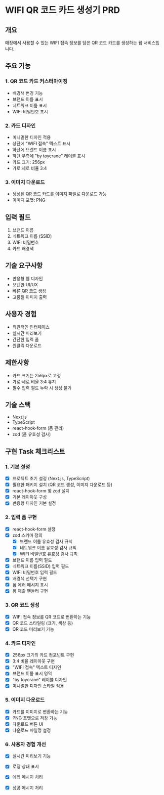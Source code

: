 # WIFI QR 코드 카드 생성기 PRD

## 개요
매장에서 사용할 수 있는 WIFI 접속 정보를 담은 QR 코드 카드를 생성하는 웹 서비스입니다.

## 주요 기능

### 1. QR 코드 카드 커스터마이징
- 배경색 변경 기능
- 브랜드 이름 표시
- 네트워크 이름 표시
- WIFI 비밀번호 표시

### 2. 카드 디자인
- 미니멀한 디자인 적용
- 상단에 "WIFI 접속" 텍스트 표시
- 하단에 브랜드 이름 표시
- 하단 우측에 "by toycrane" 레이블 표시
- 카드 크기: 256px
- 가로:세로 비율 3:4

### 3. 이미지 다운로드
- 생성된 QR 코드 카드를 이미지 파일로 다운로드 가능
- 이미지 포맷: PNG

## 입력 필드
1. 브랜드 이름
2. 네트워크 이름 (SSID)
3. WIFI 비밀번호
4. 카드 배경색

## 기술 요구사항
- 반응형 웹 디자인
- 모던한 UI/UX
- 빠른 QR 코드 생성
- 고품질 이미지 출력

## 사용자 경험
- 직관적인 인터페이스
- 실시간 미리보기
- 간단한 입력 폼
- 원클릭 다운로드

## 제한사항
- 카드 크기는 256px로 고정
- 가로:세로 비율 3:4 유지
- 필수 입력 필드 누락 시 생성 불가

## 기술 스택
- Next.js
- TypeScript
- react-hook-form (폼 관리)
- zod (폼 유효성 검사)

## 구현 Task 체크리스트

### 1. 기본 설정
- [x] 프로젝트 초기 설정 (Next.js, TypeScript)
- [x] 필요한 패키지 설치 (QR 코드 생성, 이미지 다운로드 등)
- [x] react-hook-form 및 zod 설치
- [x] 기본 레이아웃 구성
- [x] 반응형 디자인 기본 설정

### 2. 입력 폼 구현
- [x] react-hook-form 설정
- [x] zod 스키마 정의
  - [x] 브랜드 이름 유효성 검사 규칙
  - [x] 네트워크 이름 유효성 검사 규칙
  - [x] WIFI 비밀번호 유효성 검사 규칙
- [x] 브랜드 이름 입력 필드
- [x] 네트워크 이름(SSID) 입력 필드
- [x] WIFI 비밀번호 입력 필드
- [x] 배경색 선택기 구현
- [x] 폼 에러 메시지 표시
- [x] 폼 제출 핸들러 구현

### 3. QR 코드 생성
- [x] WIFI 접속 정보를 QR 코드로 변환하는 기능
- [x] QR 코드 스타일링 (크기, 색상 등)
- [x] QR 코드 미리보기 기능

### 4. 카드 디자인
- [x] 256px 크기의 카드 컴포넌트 구현
- [x] 3:4 비율 레이아웃 구현
- [x] "WIFI 접속" 텍스트 디자인
- [x] 브랜드 이름 표시 영역
- [x] "by toycrane" 레이블 디자인
- [x] 미니멀한 디자인 스타일 적용

### 5. 이미지 다운로드
- [x] 카드를 이미지로 변환하는 기능
- [x] PNG 포맷으로 저장 기능
- [x] 다운로드 버튼 UI
- [x] 다운로드 파일명 설정

### 6. 사용자 경험 개선
- [x] 실시간 미리보기 기능
- [x] 로딩 상태 표시
- [x] 에러 메시지 처리
- [x] 성공 메시지 처리


